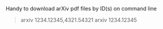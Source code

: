 Handy to download arXiv pdf files by ID(s) on command line

> arxiv 1234.12345,4321.54321
> arxiv 1234.12345
